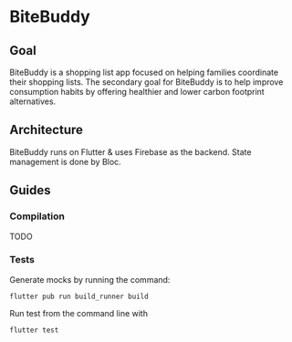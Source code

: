 # BiteBuddy

## Goal
BiteBuddy is a shopping list app focused on helping families coordinate their shopping lists. The secondary goal for BiteBuddy is to help improve consumption habits by offering healthier and lower carbon footprint alternatives.

## Architecture
BiteBuddy runs on Flutter & uses Firebase as the backend. State management is done by Bloc.

## Guides  
### Compilation
TODO  
### Tests
Generate mocks by running the command:
```
flutter pub run build_runner build
```

Run test from the command line with
```
flutter test
```